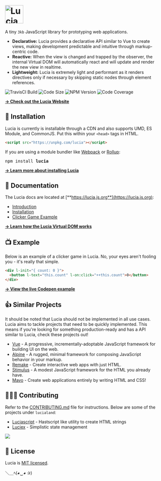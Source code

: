 # <a href="http://lucia.js.org"><img src="https://raw.githubusercontent.com/aidenybai/lucia/master/.github/img/logo.svg" height="60" alt="Lucia Logo" aria-label="http://lucia.js.org" /></a>

A tiny `3kb` JavaScript library for prototyping web applications.

- **Declarative:** Lucia provides a declarative API similar to Vue to create views, making development predictable and intuitive through markup-centric code.
- **Reactive:** When the view is changed and trapped by the observer, the internal Virtual DOM will automatically react and will update and render the new view in realtime.
- **Lightweight:** Lucia is extremely light and performant as it renders directives only if necessary by skipping static nodes through element references.

![TravisCI Build](https://badgen.net/travis/aidenybai/lucia?color=7460E1&labelColor=1D1E32&style=flat-square&label=build) ![Code Size](https://badgen.net/badgesize/brotli/https/unpkg.com/lucia?color=7460E1&labelColor=1D1E32&style=flat-square&label=size) ![NPM Version](https://img.shields.io/npm/v/lucia?color=7460E1&labelColor=1D1E32&style=flat-square) ![Code Coverage](https://img.shields.io/coveralls/github/aidenybai/lucia?color=7460E1&labelColor=1D1E32&style=flat-square)

[**→ Check out the Lucia Website**](https://lucia.js.org)

## 📩 Installation

Lucia is currently is installable through a CDN and also supports UMD, ES Module, and CommonJS. Put this within your `<head>` tags in HTML.

```html
<script src="https://unpkg.com/lucia"></script>
```

If you are using a module bundler like [Webpack](https://webpack.js.org/) or [Rollup](https://rollupjs.org):

<pre>
npm install <b>lucia</b>
</pre>

[**→ Learn more about installing Lucia**](https://lucia.js.org/docs/essentials/installation)

## 📕 Documentation

The Lucia docs are located at [**https://lucia.js.org**](https://lucia.js.org):

- [Introduction](https://lucia.js.org/docs/essentials/introduction)
- [Installation](https://lucia.js.org/docs/essentials/installation)
- [Clicker Game Example](https://lucia.js.org/docs/essentials/introduction#clicker-game-example)

[**→ Learn how the Lucia Virtual DOM works**](https://github.com/aidenybai/lucia/tree/master/src/vdom#readme)

## 📺 Example

Below is an example of a clicker game in Lucia. No, your eyes aren't fooling you - it's really that simple.

```html
<div l-init="{ count: 0 }">
  <button l-text="this.count" l-on:click="++this.count">0</button>
</div>
```

[**→ View the live Codepen example**](https://codepen.io/aidenybai/pen/jOrXdKj)

## 👍 Similar Projects

It should be noted that Lucia should not be implemented in all use cases. Lucia aims to tackle projects that need to be quickly implemented. This means if you're looking for something production-ready and has a API similar to Lucia, check these projects out!

- [Vue](https://github.com/vuejs/vue) - A progressive, incrementally-adoptable JavaScript framework for building UI on the web.
- [Alpine](https://github.com/alpinejs/alpine) - A rugged, minimal framework for composing JavaScript behavior in your markup.
- [Remake](https://github.com/remake/remake-cli) - Create interactive web apps with just HTML.
- [Stimulus](https://github.com/stimulusjs/stimulus) - A modest JavaScript framework for the HTML you already have.
- [Mavo](https://github.com/mavoweb/mavo) - Create web applications entirely by writing HTML and CSS!

## 🧑‍🤝‍🧑 Contributing

Refer to the [CONTRIBUTING.md](https://github.com/aidenybai/lucia/blob/master/.github/CONTRIBUTING.md) file for instructions. Below are some of the projects under `lucialand`:

- [Luciascript](https://github.com/lucialand/luciascript) - Hastscript like utility to create HTML strings
- [Luciex](https://github.com/lucialand/luciex) - Simplistic state management

<a href="https://github.com/aidenybai/lucia/graphs/contributors"><img src="https://opencollective.com/lucialand/contributors.svg?width=890" /></a>

## 📑 License

Lucia is [MIT licensed](LICENSE.md).

＼＿ﾍ(◕‿◕ ✰)
